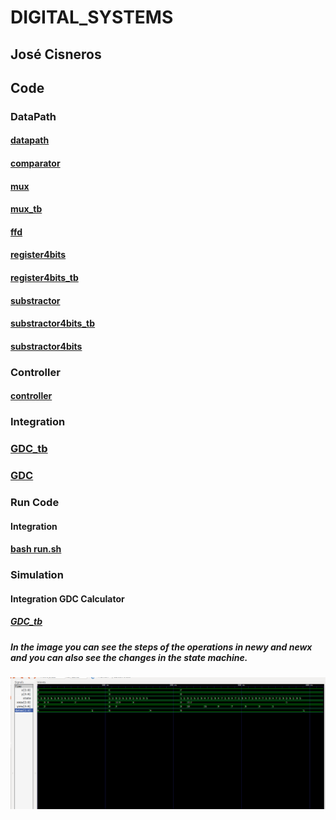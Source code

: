 # DIGITAL_SYSTEMS 
## José Cisneros

## Code
### DataPath
#### [datapath](datapath.vhdl)
#### [comparator](comparator.vhdl)
#### [mux](mux.vhdl)
#### [mux_tb](mux_tb.vhdl)
#### [ffd](ffd.vhdl)
#### [register4bits](register4bits.vhdl)
#### [register4bits_tb](register4bits_tb.vhdl)
#### [substractor](substractor.vhdl)
#### [substractor4bits_tb](substractor4bits_tb.vhdl)
#### [substractor4bits](substractor4bits.vhdl)
### Controller
#### [controller](controller.vhdl)
### Integration
### [GDC_tb](GDC_tb.vhdl)
### [GDC](GDC.vhdl)

### Run Code
#### Integration
#### [bash run.sh](run.sh)

### Simulation
#### Integration GDC Calculator
##### [GDC_tb](GDC_tb.vhdl)
##### In the image you can see the steps of the operations in newy and newx and you can also see the changes in the state machine.
![Simulation GDC Calculator](Integration.png)

